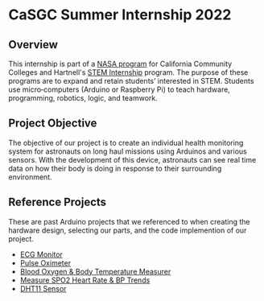 # CaSGC Summer Internship 2022
## Overview 
This internship is part of a <a href="https://casgc.ucsd.edu/?page_id=7229">NASA program</a> for California Community Colleges and Hartnell's <a href="https://hartnellstem.org/the-program/">STEM Internship<a> program. The purpose of these programs are to expand and retain students’ interested in STEM. Students use micro‐computers (Arduino or Raspberry Pi) to teach hardware, programming, robotics, logic, and teamwork.
## Project Objective
The objective of our project is to create an individual health monitoring system for astronauts on long haul missions using Arduinos and various sensors. With the development of this device, astronauts can see real time data on how their body is doing in response to their surrounding environment.

## Reference Projects  
These are past Arduino projects that we referenced to when creating the hardware design, selecting our parts, and the code implemention of our project. 
- <a href="https://create.arduino.cc/projecthub/rushilsaraswat/ecg-monitor-ad505c?ref=tag&ref_id=health&offset=8">ECG Monitor</a>
- <a href="https://create.arduino.cc/projecthub/gatoninja236/open-source-pulse-oximeter-for-covid-19-4764c5?ref=tag&ref_id=health&offset=3">Pulse Oximeter</a>
- <a href="https://create.arduino.cc/projecthub/DKARDU/how-to-make-blood-oxygen-body-temperature-measurement-583c31">Blood Oxygen & Body Temperature Measurer</a>
- <a href="https://create.arduino.cc/projecthub/protocentral/measure-spo2-heart-rate-and-bp-trends-bpt-using-arduino-bcc316">Measure SPO2 Heart Rate & BP Trends</a>
- <a href="https://create.arduino.cc/projecthub/pibots555/how-to-connect-dht11-sensor-with-arduino-uno-f4d239">DHT11 Sensor </a>
